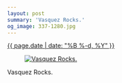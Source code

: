 ```yaml
---
layout: post
summary: 'Vasquez Rocks.'
og_image: 337-1280.jpg
---
```


<p>
 <time>
  <a href="/337">
   {{ page.date | date: "%B %-d, %Y" }}
  </a>
 </time>
 <a href="/337">
  <figure data-taken="6/24/2014">
   <img alt="Vasquez Rocks." sizes="(min-width: 700px) 50vw, calc(100vw - 2rem)" src="{{ site.assets_url }}/337-640.jpg" srcset="{{ site.assets_url }}/337-1280.jpg 1280w, {{ site.assets_url }}/337-960.jpg 960w, {{ site.assets_url }}/337-640.jpg 640w, {{ site.assets_url }}/337-320.jpg 320w"/>
  </figure>
 </a>
 <span>
  Vasquez Rocks.
 </span>
</p>
